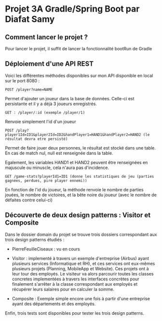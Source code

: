 # Projet 3A Gradle/Spring Boot par Diafat Samy


## Comment lancer le projet ?

Pour lancer le projet, il suffit de lancer la fonctionnalité bootRun de Gradle 


## Déploiement d'une API REST



Voici les différentes méthodes disponibles sur mon API disponible en local sur le port 8080 :

    POST /player?name=NAME

Permet d'ajouter un joueur dans la base de données. Celle-ci est persistante et il y a déjà 3 joueurs enregistrés.

    GET : /player/:id (exemple /player/1)

Renvoie simplement l'id d'un joueur

    POST /play?player1Id=ID1&player2Id=ID2&handPlayer1=HAND1&handPlayer2=HAND2 (le résultat devra etre persisté)

Permet de faire jouer deux personnes, le résultat est stocké dans une table. En cas de match nul, null est renseignée dans la table.

Egalement, les variables HAND1 et HAND2 peuvent être renseignées en majuscule ou minuscle, cela n'aura pas d'incidence.

    GET /game-stats?playerId1=ID1 (donne les statistiques de jeu (parties gagnées, perdues, pire player ennemi)) 

En fonction de l'id du joueur, la méthode renvoie le nombre de parties jouées, le nombre de victoires, et la bête noire du joueur (avec le nombre de défaites contre celui-ci)

## Découverte de deux design patterns : Visitor et Composite

Dans le dossier domain du projet se trouve trois dossiers correspondant aux trois design patterns étudiés :

- PierreFeuilleCiseaux : vu en cours


- Visitor : implementé à travers un exemple d'entreprise (Airbus) ayant plusieurs services (Informatique et RH), et ces services ont eux-mêmes plusieurs projets (Planning, MobileApp et Website). Ces projets ont à leur tour des employés. Le visiteur va alors parcourir toutes les classes concretes implementées à travers les interfaces concrètes pour finalement s'arrêter à la classe correspondant aux employés et récupérer leurs salaires pour en calculer la somme.


- Composite : Exemple simple encore une fois à partir d'une entreprise ayant des départements et des employés.

Enfin, trois tests sont disponibles pour tester les trois design patterns.
